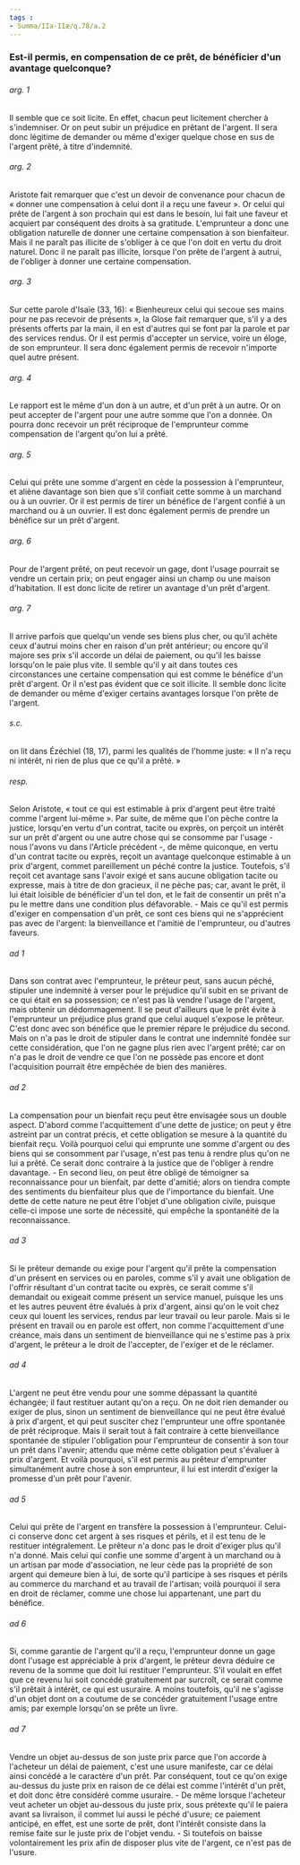 ```yaml
---
tags : 
- Summa/IIa-IIæ/q.78/a.2
---
```


### Est-il permis, en compensation de ce prêt, de bénéficier d'un avantage quelconque?

###### arg. 1
Il semble que ce soit licite. En effet, chacun peut licitement chercher à s'indemniser. Or on peut subir un préjudice en prêtant de l'argent. Il sera donc légitime de demander ou même d'exiger quelque chose en sus de l'argent prêté, à titre d'indemnité. 

###### arg. 2
Aristote fait remarquer que c'est un devoir de convenance pour chacun de « donner une compensation à celui dont il a reçu une faveur ». Or celui qui prête de l'argent à son prochain qui est dans le besoin, lui fait une faveur et acquiert par conséquent des droits à sa gratitude. L'emprunteur a donc une obligation naturelle de donner une certaine compensation à son bienfaiteur. Mais il ne paraît pas illicite de s'obliger à ce que l'on doit en vertu du droit naturel. Donc il ne paraît pas illicite, lorsque l'on prête de l'argent à autrui, de l'obliger à donner une certaine compensation. 

###### arg. 3
Sur cette parole d'Isaïe (33, 16): « Bienheureux celui qui secoue ses mains pour ne pas recevoir de présents », la Glose fait remarquer que, s'il y a des présents offerts par la main, il en est d'autres qui se font par la parole et par des services rendus. Or il est permis d'accepter un service, voire un éloge, de son emprunteur. Il sera donc également permis de recevoir n'importe quel autre présent. 

###### arg. 4
Le rapport est le même d'un don à un autre, et d'un prêt à un autre. Or on peut accepter de l'argent pour une autre somme que l'on a donnée. On pourra donc recevoir un prêt réciproque de l'emprunteur comme compensation de l'argent qu'on lui a prêté. 

###### arg. 5
Celui qui prête une somme d'argent en cède la possession à l'emprunteur, et aliène davantage son bien que s'il confiait cette somme à un marchand ou à un ouvrier. Or il est permis de tirer un bénéfice de l'argent confié à un marchand ou à un ouvrier. Il est donc également permis de prendre un bénéfice sur un prêt d'argent. 

###### arg. 6
Pour de l'argent prêté, on peut recevoir un gage, dont l'usage pourrait se vendre un certain prix; on peut engager ainsi un champ ou une maison d'habitation. Il est donc licite de retirer un avantage d'un prêt d'argent. 

###### arg. 7
Il arrive parfois que quelqu'un vende ses biens plus cher, ou qu'il achète ceux d'autrui moins cher en raison d'un prêt antérieur; ou encore qu'il majore ses prix s'il accorde un délai de paiement, ou qu'il les baisse lorsqu'on le paie plus vite. Il semble qu'il y ait dans toutes ces circonstances une certaine compensation qui est comme le bénéfice d'un prêt d'argent. Or il n'est pas évident que ce soit illicite. Il semble donc licite de demander ou même d'exiger certains avantages lorsque l'on prête de l'argent. 

###### s.c.
on lit dans Ézéchiel (18, 17), parmi les qualités de l'homme juste: « Il n'a reçu ni intérêt, ni rien de plus que ce qu'il a prêté. » 

###### resp.
Selon Aristote, « tout ce qui est estimable à prix d'argent peut être traité comme l'argent lui-même ». Par suite, de même que l'on pèche contre la justice, lorsqu'en vertu d'un contrat, tacite ou exprès, on perçoit un intérêt sur un prêt d'argent ou une autre chose qui se consomme par l'usage - nous l'avons vu dans l'Article précédent -, de même quiconque, en vertu d'un contrat tacite ou exprès, reçoit un avantage quelconque estimable à un prix d'argent, commet pareillement un péché contre la justice. Toutefois, s'il reçoit cet avantage sans l'avoir exigé et sans aucune obligation tacite ou expresse, mais à titre de don gracieux, il ne pèche pas; car, avant le prêt, il lui était loisible de bénéficier d'un tel don, et le fait de consentir un prêt n'a pu le mettre dans une condition plus défavorable. - Mais ce qu'il est permis d'exiger en compensation d'un prêt, ce sont ces biens qui ne s'apprécient pas avec de l'argent: la bienveillance et l'amitié de l'emprunteur, ou d'autres faveurs. 

###### ad 1
Dans son contrat avec l'emprunteur, le prêteur peut, sans aucun péché, stipuler une indemnité à verser pour le préjudice qu'il subit en se privant de ce qui était en sa possession; ce n'est pas là vendre l'usage de l'argent, mais obtenir un dédommagement. Il se peut d'ailleurs que le prêt évite à l'emprunteur un préjudice plus grand que celui auquel s'expose le prêteur. C'est donc avec son bénéfice que le premier répare le préjudice du second. Mais on n'a pas le droit de stipuler dans le contrat une indemnité fondée sur cette considération, que l'on ne gagne plus rien avec l'argent prêté; car on n'a pas le droit de vendre ce que l'on ne possède pas encore et dont l'acquisition pourrait être empêchée de bien des manières. 

###### ad 2
La compensation pour un bienfait reçu peut être envisagée sous un double aspect. D'abord comme l'acquittement d'une dette de justice; on peut y être astreint par un contrat précis, et cette obligation se mesure à la quantité du bienfait reçu. Voilà pourquoi celui qui emprunte une somme d'argent ou des biens qui se consomment par l'usage, n'est pas tenu à rendre plus qu'on ne lui a prêté. Ce serait donc contraire à la justice que de l'obliger à rendre davantage. - En second lieu, on peut être obligé de témoigner sa reconnaissance pour un bienfait, par dette d'amitié; alors on tiendra compte des sentiments du bienfaiteur plus que de l'importance du bienfait. Une dette de cette nature ne peut être l'objet d'une obligation civile, puisque celle-ci impose une sorte de nécessité, qui empêche la spontanéité de la reconnaissance. 

###### ad 3
Si le prêteur demande ou exige pour l'argent qu'il prête la compensation d'un présent en services ou en paroles, comme s'il y avait une obligation de l'offrir résultant d'un contrat tacite ou exprès, ce serait comme s'il demandait ou exigeait comme présent un service manuel, puisque les uns et les autres peuvent être évalués à prix d'argent, ainsi qu'on le voit chez ceux qui louent les services, rendus par leur travail ou leur parole. Mais si le présent en travail ou en parole est offert, non comme l'acquittement d'une créance, mais dans un sentiment de bienveillance qui ne s'estime pas à prix d'argent, le prêteur a le droit de l'accepter, de l'exiger et de le réclamer. 

###### ad 4
L'argent ne peut être vendu pour une somme dépassant la quantité échangée; il faut restituer autant qu'on a reçu. On ne doit rien demander ou exiger de plus, sinon un sentiment de bienveillance qui ne peut être évalué à prix d'argent, et qui peut susciter chez l'emprunteur une offre spontanée de prêt réciproque. Mais il serait tout à fait contraire à cette bienveillance spontanée de stipuler l'obligation pour l'emprunteur de consentir à son tour un prêt dans l'avenir; attendu que même cette obligation peut s'évaluer à prix d'argent. Et voilà pourquoi, s'il est permis au prêteur d'emprunter simultanément autre chose à son emprunteur, il lui est interdit d'exiger la promesse d'un prêt pour l'avenir. 

###### ad 5
Celui qui prête de l'argent en transfère la possession à l'emprunteur. Celui-ci conserve donc cet argent à ses risques et périls, et il est tenu de le restituer intégralement. Le prêteur n'a donc pas le droit d'exiger plus qu'il n'a donné. Mais celui qui confie une somme d'argent à un marchand ou à un artisan par mode d'association, ne leur cède pas la propriété de son argent qui demeure bien à lui, de sorte qu'il participe à ses risques et périls au commerce du marchand et au travail de l'artisan; voilà pourquoi il sera en droit de réclamer, comme une chose lui appartenant, une part du bénéfice. 

###### ad 6
Si, comme garantie de l'argent qu'il a reçu, l'emprunteur donne un gage dont l'usage est appréciable à prix d'argent, le prêteur devra déduire ce revenu de la somme que doit lui restituer l'emprunteur. S'il voulait en effet que ce revenu lui soit concédé gratuitement par surcroît, ce serait comme s'il prêtait à intérêt, ce qui est usuraire. A moins toutefois, qu'il ne s'agisse d'un objet dont on a coutume de se concéder gratuitement l'usage entre amis; par exemple lorsqu'on se prête un livre. 

###### ad 7
Vendre un objet au-dessus de son juste prix parce que l'on accorde à l'acheteur un délai de paiement, c'est une usure manifeste, car ce délai ainsi concédé a le caractère d'un prêt. Par conséquent, tout ce qu'on exige au-dessus du juste prix en raison de ce délai est comme l'intérêt d'un prêt, et doit donc être considéré comme usuraire. - De même lorsque l'acheteur veut acheter un objet au-dessous du juste prix, sous prétexte qu'il le paiera avant sa livraison, il commet lui aussi le péché d'usure; ce paiement anticipé, en effet, est une sorte de prêt, dont l'intérêt consiste dans la remise faite sur le juste prix de l'objet vendu. - Si toutefois on baisse volontairement les prix afin de disposer plus vite de l'argent, ce n'est pas de l'usure. 

